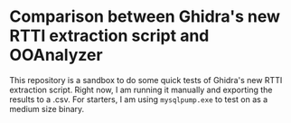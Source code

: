 # Comparison between Ghidra's new RTTI extraction script and OOAnalyzer

This repository is a sandbox to do some quick tests of Ghidra's new
RTTI extraction script.  Right now, I am running it manually and
exporting the results to a .csv.  For starters, I am using
`mysqlpump.exe` to test on as a medium size binary.
